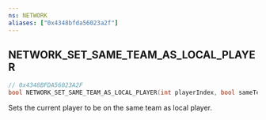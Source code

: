 ```yaml
---
ns: NETWORK
aliases: ["0x4348bfda56023a2f"]
---
```

## NETWORK_SET_SAME_TEAM_AS_LOCAL_PLAYER

```c
// 0x4348BFDA56023A2F
bool NETWORK_SET_SAME_TEAM_AS_LOCAL_PLAYER(int playerIndex, bool sameTeam);
```

Sets the current player to be on the same team as local player.


